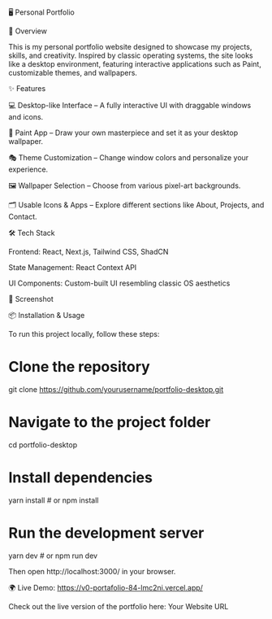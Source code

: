 🖥️ Personal Portfolio



🚀 Overview

This is my personal portfolio website designed to showcase my projects, skills, and creativity. Inspired by classic operating systems, the site looks like a desktop environment, featuring interactive applications such as Paint, customizable themes, and wallpapers.

✨ Features

💻 Desktop-like Interface – A fully interactive UI with draggable windows and icons.

🎨 Paint App – Draw your own masterpiece and set it as your desktop wallpaper.

🎭 Theme Customization – Change window colors and personalize your experience.

🖼️ Wallpaper Selection – Choose from various pixel-art backgrounds.

🗂️ Usable Icons & Apps – Explore different sections like About, Projects, and Contact.

🛠️ Tech Stack

Frontend: React, Next.js, Tailwind CSS, ShadCN

State Management: React Context API

UI Components: Custom-built UI resembling classic OS aesthetics

📸 Screenshot



📦 Installation & Usage

To run this project locally, follow these steps:

# Clone the repository
git clone https://github.com/yourusername/portfolio-desktop.git

# Navigate to the project folder
cd portfolio-desktop

# Install dependencies
yarn install  # or npm install

# Run the development server
yarn dev  # or npm run dev

Then open http://localhost:3000/ in your browser.

🌍 Live Demo: https://v0-portafolio-84-lmc2ni.vercel.app/

Check out the live version of the portfolio here: Your Website URL
